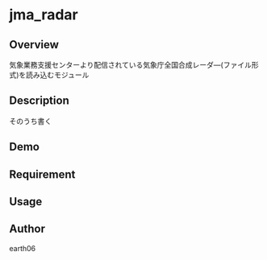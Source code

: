 # jma_radar

## Overview
気象業務支援センターより配信されている気象庁全国合成レーダ―(ファイル形式)を読み込むモジュール

## Description
そのうち書く
## Demo

## Requirement

## Usage 

## Author
earth06
